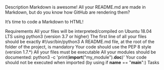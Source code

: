 Description
Markdown is awesome! All your README.md are made in Markdown, but do you know how GitHub are rendering them?

It’s time to code a Markdown to HTML!

Requirements
All your files will be interpreted/compiled on Ubuntu 18.04 LTS using python3 (version 3.7 or higher)
The first line of all your files should be exactly #!/usr/bin/python3
A README.md file, at the root of the folder of the project, is mandatory
Your code should use the PEP 8 style (version 1.7.*)
All your files must be executable
All your modules should be documented: python3 -c 'print(__import__("my_module").__doc__)'
Your code should not be executed when imported (by using if __name__ == "__main__":)
Tasks
